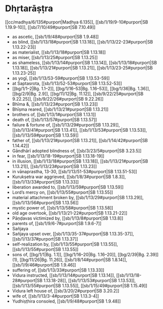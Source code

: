 # Dhṛtarāṣṭra

[[cc/madhya/6/135#purport|Madhya 6.135]], [[sb/1/19/9-10#purport|SB 1.19.9-10]], [[sb/7/10/49#purport|SB 7.10.49]]

* as ascetic, [[sb/1/9/48#purport|SB 1.9.48]]
* as blind, [[sb/1/13/18#purport|SB 1.13.18]], [[sb/1/13/22-23#purport|SB 1.13.22-23]]
* as materialist, [[sb/1/13/18#purport|SB 1.13.18]]
* as miser, [[sb/1/13/25#purport|SB 1.13.25]]
* as shameless, [[sb/1/13/14#purport|SB 1.13.14]], [[sb/1/13/18#purport|SB 1.13.18]], [[sb/1/13/21#purport|SB 1.13.21]], [[sb/1/13/23-25#purport|SB 1.13.23-25]]
* as yogī, [[sb/1/13/53-59#purport|SB 1.13.53-59]]
* at Saptasrota, [[sb/1/13/52-53#purport|SB 1.13.52-53]]
*  [[bg/1/1–2|Bg. 1.1–2]], [[bg/1/16–53|Bg. 1.16–53]], [[bg/1/36|Bg. 1.36]], [[bg/2/9|Bg. 2.9]], [[bg/11/12|Bg. 11.12]], [[sb/9/22/25#purport|SB 9.22.25]], [[sb/9/22/26#purport|SB 9.22.26]]
* Bhīma &, [[sb/1/13/23#purport|SB 1.13.23]]
* Bhīṣma reared, [[sb/1/13/21#purport|SB 1.13.21]]
* brothers of, [[sb/1/13/1#purport|SB 1.13.1]]
* death of, [[sb/1/13/57#purport|SB 1.13.57]]
* failure & fortune of, [[sb/1/13/29#purport|SB 1.13.29]], [[sb/1/13/41#purport|SB 1.13.41]], [[sb/1/13/53#purport|SB 1.13.53]], [[sb/1/13/59#purport|SB 1.13.59]]
* father of, [[sb/1/13/21#purport|SB 1.13.21]], [[sb/1/14/42#purport|SB 1.14.42]]
* Gāndhārī adopted blindness of, [[sb/3/23/5#purport|SB 3.23.5]]
* in fear, [[sb/1/13/18-19#purport|SB 1.13.18-19]]
* in illusion, [[sb/1/13/18#purport|SB 1.13.18]], [[sb/1/13/21#purport|SB 1.13.21]], [[sb/1/13/23#purport|SB 1.13.23]]
* in vānaprastha, 13-30, [[sb/1/13/51-53#purport|SB 1.13.51-53]]
* Kurukṣetra war aggrieved, [[sb/1/8/3#purport|SB 1.8.3]], [[sb/1/13/33#purport|SB 1.13.33]]
* liberation awarded to, [[sb/1/13/59#purport|SB 1.13.59]]
* Lord’s mercy on, [[sb/1/13/55#purport|SB 1.13.55]]
* material attachment broken by, [[sb/1/13/29#purport|SB 1.13.29]], [[sb/1/13/56#purport|SB 1.13.56]]
* mystic power of, [[sb/1/13/58#purport|SB 1.13.58]]
* old age overtook, [[sb/1/13/21-22#purport|SB 1.13.21-22]]
* Pāṇḍavas victimized by, [[sb/1/13/8#purport|SB 1.13.8]]
* parents of, [[sb/1/9/6-7#purport|SB 1.9.6-7]]
* Sañjaya 
* Sañjaya upset over, [[sb/1/13/35-37#purport|SB 1.13.35-37]], [[sb/1/13/37#purport|SB 1.13.37]]
* self-realization by, [[sb/1/13/55#purport|SB 1.13.55]], [[sb/1/13/55#purport|SB 1.13.55]]
* sons of, [[bg/1/1|Bg. 1.1]], [[bg/1/16–20|Bg. 1.16–20]], [[bg/2/39|Bg. 2.39]] (1), [[bg/11/26|Bg. 11.26]], [[sb/1/8/14#purport|SB 1.8.14]], [[sb/1/9/46#purport|SB 1.9.46]]
* suffering of, [[sb/1/13/33#purport|SB 1.13.33]]
* Vidura instructed, [[sb/1/13/14#purport|SB 1.13.14]], [[sb/1/13/18-28#purport|SB 1.13.18-28]], [[sb/1/13/53#purport|SB 1.13.53]], [[sb/1/13/55#purport|SB 1.13.55]], [[sb/1/15/49#purport|SB 1.15.49]]
* Vidura left house of, [[sb/3/20/2#purport|SB 3.20.2]]
* wife of, [[sb/1/13/3-4#purport|SB 1.13.3-4]]
* Yudhiṣṭhira consoled, [[sb/1/9/48#purport|SB 1.9.48]]
